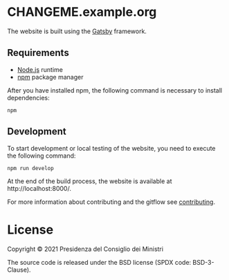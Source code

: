 # CHANGEME.example.org

The website is built using the [Gatsby](https://www.gatsbyjs.com/) framework.

## Requirements

- [Node.js](https://nodejs.org/it/) runtime
- [npm](https://npmjs.com/) package manager

After you have installed npm, the following command is necessary to install dependencies:

```
npm
```

## Development

To start development or local testing of the website, you need to execute the following command:

```
npm run develop
```

At the end of the build process, the website is available at http://localhost:8000/.

For more information about contributing and the gitflow see [contributing](CONTRIBUTING.md).

# License

Copyright © 2021 Presidenza del Consiglio dei Ministri

The source code is released under the BSD license (SPDX code: BSD-3-Clause).

